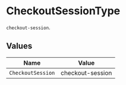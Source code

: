 # CheckoutSessionType

`checkout-session`.


## Values

| Name              | Value             |
| ----------------- | ----------------- |
| `CheckoutSession` | checkout-session  |